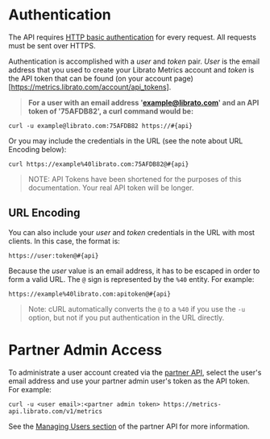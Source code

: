 # Authentication

The API requires [HTTP basic
authentication](http://en.wikipedia.org/wiki/Basic_access_authentication)
for every request. All requests must be sent over HTTPS.

Authentication is accomplished with a *user* and *token*
pair. *User* is the email address that you used to create your
Librato Metrics account and *token* is the API token that can be
found (on your account page)[https://metrics.librato.com/account/api_tokens].

>**For a user with an email address 'example@librato.com' and an API token of '75AFDB82', a curl command would be:**

```shell
curl -u example@librato.com:75AFDB82 https://#{api}
```

Or you may include the credentials in the URL (see the note about URL Encoding below):

```
curl https://example%40librato.com:75AFDB82@#{api}
```

>NOTE: API Tokens have been shortened for the purposes of this documentation. Your real API token will be longer.

## URL Encoding

You can also include your *user* and *token* credentials in the URL with most clients. In this case, the format is:

```
https://user:token@#{api}
```

Because the *user* value is an email address, it has to be escaped in order to form a valid URL. The `@` sign is represented by the `%40` entity. For example:

```shell
https://example%40librato.com:apitoken@#{api}
```

>Note: cURL automatically converts the `@` to a `%40` if you use the `-u` option, but not if you put authentication in the URL directly.

# Partner Admin Access

To administrate a user account created via the [partner API](/v1/users), select the user's email address and use your partner admin user's token as the API token. For example:

```shell
curl -u <user email>:<partner admin token> https://metrics-api.librato.com/v1/metrics
```

See the [Managing Users section](/v1/users) of the partner API for more information.
